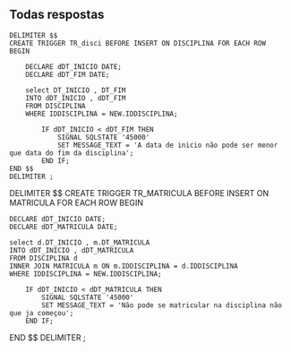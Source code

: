 
## Todas respostas 

    DELIMITER $$
    CREATE TRIGGER TR_disci BEFORE INSERT ON DISCIPLINA FOR EACH ROW
    BEGIN
	
        DECLARE dDT_INICIO DATE;
        DECLARE dDT_FIM DATE;
    
        select DT_INICIO , DT_FIM
        INTO dDT_INICIO , dDT_FIM
        FROM DISCIPLINA
        WHERE IDDISCIPLINA = NEW.IDDISCIPLINA;
    
		    IF dDT_INICIO < dDT_FIM THEN
			    SIGNAL SQLSTATE '45000' 
			    SET MESSAGE_TEXT = 'A data de inicio não pode ser menor que data do fim da disciplina';
		    END IF;
    END $$
    DELIMITER ;



DELIMITER $$
CREATE TRIGGER TR_MATRICULA BEFORE INSERT ON MATRICULA FOR EACH ROW
BEGIN
	
    DECLARE dDT_INICIO DATE;
    DECLARE dDT_MATRICULA DATE;
    
    select d.DT_INICIO , m.DT_MATRICULA
    INTO dDT_INICIO , dDT_MATRICULA
    FROM DISCIPLINA d
    INNER JOIN MATRICULA m ON m.IDDISCIPLINA = d.IDDISCIPLINA
    WHERE IDDISCIPLINA = NEW.IDDISCIPLINA;
	
		IF dDT_INICIO < dDT_MATRICULA THEN
			SIGNAL SQLSTATE '45000' 
			SET MESSAGE_TEXT = 'Não pode se matricular na disciplina não que ja começou';
		END IF;
END $$
DELIMITER ;